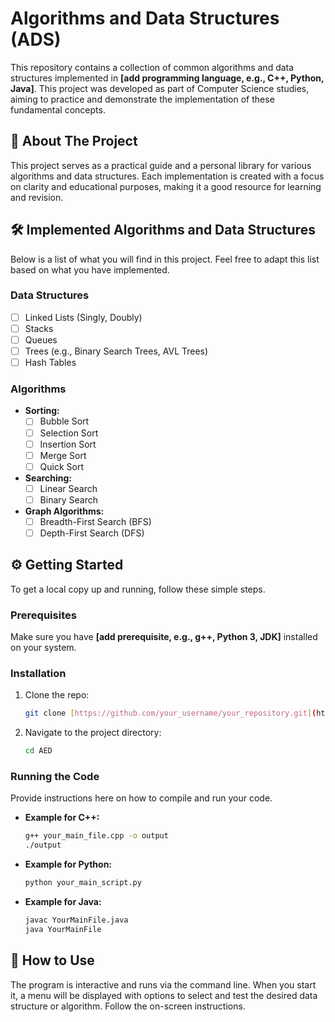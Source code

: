 # Algorithms and Data Structures (ADS)

This repository contains a collection of common algorithms and data structures implemented in **[add programming language, e.g., C++, Python, Java]**. This project was developed as part of Computer Science studies, aiming to practice and demonstrate the implementation of these fundamental concepts.

## 🚀 About The Project

This project serves as a practical guide and a personal library for various algorithms and data structures. Each implementation is created with a focus on clarity and educational purposes, making it a good resource for learning and revision.

## 🛠️ Implemented Algorithms and Data Structures

Below is a list of what you will find in this project. Feel free to adapt this list based on what you have implemented.

### Data Structures
- [ ] Linked Lists (Singly, Doubly)
- [ ] Stacks
- [ ] Queues
- [ ] Trees (e.g., Binary Search Trees, AVL Trees)
- [ ] Hash Tables

### Algorithms
- **Sorting:**
  - [ ] Bubble Sort
  - [ ] Selection Sort
  - [ ] Insertion Sort
  - [ ] Merge Sort
  - [ ] Quick Sort
- **Searching:**
  - [ ] Linear Search
  - [ ] Binary Search
- **Graph Algorithms:**
  - [ ] Breadth-First Search (BFS)
  - [ ] Depth-First Search (DFS)

## ⚙️ Getting Started

To get a local copy up and running, follow these simple steps.

### Prerequisites

Make sure you have **[add prerequisite, e.g., g++, Python 3, JDK]** installed on your system.

### Installation

1. Clone the repo:
   ```sh
   git clone [https://github.com/your_username/your_repository.git](https://github.com/your_username/your_repository.git)
   ```
2. Navigate to the project directory:
   ```sh
   cd AED
   ```

### Running the Code

Provide instructions here on how to compile and run your code.

* **Example for C++:**
    ```sh
    g++ your_main_file.cpp -o output
    ./output
    ```
* **Example for Python:**
    ```sh
    python your_main_script.py
    ```
* **Example for Java:**
    ```sh
    javac YourMainFile.java
    java YourMainFile
    ```

## 📄 How to Use

The program is interactive and runs via the command line. When you start it, a menu will be displayed with options to select and test the desired data structure or algorithm. Follow the on-screen instructions.